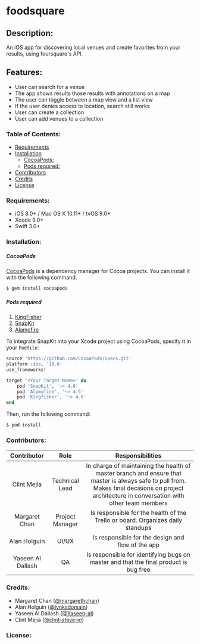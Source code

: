 # foodsquare

## Description:
An iOS app for discovering local venues and create favorites from your results, using foursquare's API.

## Features:
* User can search for a venue
* The app shows results those results with annotations on a map
* The user can toggle between a map view and a list view
* If the user denies access to location, search still works
* User can create a collection
* User can add venues to a collection

### Table of Contents:
- [Requirements](#requirements)
- [Installation](#installation)
    - [CocoaPods:](#cocoapods)
    - [Pods required:](#pods-required)
- [Contributors](#contributors)
- [Credits](#credits)
- [License](#license)

### Requirements:

* iOS 8.0+ / Mac OS X 10.11+ / tvOS 9.0+
* Xcode 9.0+
* Swift 3.0+

### Installation:
##### CocoaPods
[CocoaPods](http://cocoapods.org) is a dependency manager for Cocoa projects. You can install it with the following command:

```bash
$ gem install cocoapods
```

##### Pods required
1. [KingFisher](https://github.com/onevcat/Kingfisher)
2. [SnapKit](https://github.com/SnapKit/SnapKit)
3. [Alamofire](https://github.com/Alamofire/Alamofire)

To integrate SnapKit into your Xcode project using CocoaPods, specify it in your `Podfile`:

```ruby
source 'https://github.com/CocoaPods/Specs.git'
platform :ios, '10.0'
use_frameworks!

target '<Your Target Name>' do
    pod 'SnapKit', '~> 4.0'
    pod 'Alamofire', '~> 4.5'
    pod 'Kingfisher', '~> 4.6'
end
```

Then, run the following command:

```bash
$ pod install
```

### Contributors:

Contributor|Role|Responsibilities|
|:-------------:|:------------:|:------------:|
| Clint Mejia | Technical Lead | In charge of maintaining the health of master branch and ensure that master is always safe to pull from.  Makes final decisions on project architecture in conversation with other team members |
| Margaret Chan | Project Manager | Is responsible for the health of the Trello or board.  Organizes daily standups |
| Alan Holguin | UI/UX | Is responsible for the design and flow of the app |
| Yaseen Al Dallash | QA | Is responsible for identifying bugs on master and that the final product is bug free |

### Credits:

- Margaret Chan ([@margarethchan](https://github.com/margarethchan))
- Alan Holguin ([@lynksdomain](https://github.com/lynksdomain))
- Yaseen Al Dallash ([@Yaseen-al](https://github.com/Yaseen-al))
- Clint Mejia ([@clint-steve-m](https://github.com/clint-steve-m))

### License:

